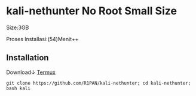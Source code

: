 # kali-nethunter No Root Small Size

Size:3GB

Proses Installasi:(54)Menit++

## Installation
Download↓
[Termux](https://f-droid.org/repo/com.termux_118.apk\https://www.google.com/url?sa=t&source=web&rct=j&opi=89978449&url=https://play.google.com/store/apps/details%3Fid%3Dcom.realvnc.viewer.android%26hl%3Den_US%26referrer%3Dutm_source%253Dgoogle%2526utm_medium%253Dorganic%2526utm_term%253Dvnc%26pcampaignid%3DAPPU_1_0KvTZNesJ_2X4-EPw6-NuAg&ved=2ahUKEwjX1MHD7c-AAxX9yzgGHcNXA4cQ8oQBegQIOhAB&usg=AOvVaw2new0zgoXvVDxmbRhXTW4y)
```
git clone https://github.com/R1PAN/kali-nethunter; cd kali-nethunter; bash kali
```
